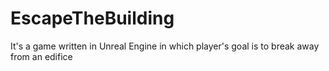 # EscapeTheBuilding
It's a game written in Unreal Engine in which player's goal is to break away from an edifice
